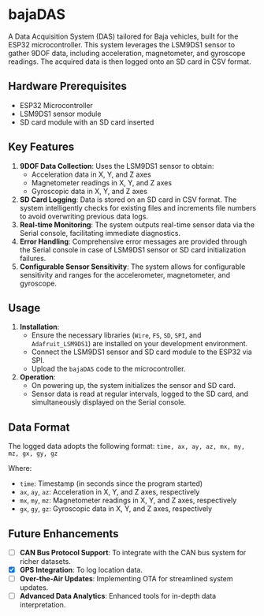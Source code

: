 # bajaDAS

A Data Acquisition System (DAS) tailored for Baja vehicles, built for the ESP32 microcontroller. This system leverages the LSM9DS1 sensor to gather 9DOF data, including acceleration, magnetometer, and gyroscope readings. The acquired data is then logged onto an SD card in CSV format.

## Hardware Prerequisites
- ESP32 Microcontroller
- LSM9DS1 sensor module
- SD card module with an SD card inserted

## Key Features
1. **9DOF Data Collection**: Uses the LSM9DS1 sensor to obtain:
   - Acceleration data in X, Y, and Z axes
   - Magnetometer readings in X, Y, and Z axes
   - Gyroscopic data in X, Y, and Z axes
2. **SD Card Logging**: Data is stored on an SD card in CSV format. The system intelligently checks for existing files and increments file numbers to avoid overwriting previous data logs.
3. **Real-time Monitoring**: The system outputs real-time sensor data via the Serial console, facilitating immediate diagnostics.
4. **Error Handling**: Comprehensive error messages are provided through the Serial console in case of LSM9DS1 sensor or SD card initialization failures.
5. **Configurable Sensor Sensitivity**: The system allows for configurable sensitivity and ranges for the accelerometer, magnetometer, and gyroscope.

## Usage
1. **Installation**:
   - Ensure the necessary libraries (`Wire`, `FS`, `SD`, `SPI`, and `Adafruit_LSM9DS1`) are installed on your development environment.
   - Connect the LSM9DS1 sensor and SD card module to the ESP32 via SPI.
   - Upload the `bajaDAS` code to the microcontroller.
2. **Operation**:
   - On powering up, the system initializes the sensor and SD card.
   - Sensor data is read at regular intervals, logged to the SD card, and simultaneously displayed on the Serial console.

## Data Format
The logged data adopts the following format:
`time, ax, ay, az, mx, my, mz, gx, gy, gz`

Where:
- `time`: Timestamp (in seconds since the program started)
- `ax`, `ay`, `az`: Acceleration in X, Y, and Z axes, respectively
- `mx`, `my`, `mz`: Magnetometer readings in X, Y, and Z axes, respectively
- `gx`, `gy`, `gz`: Gyroscopic data in X, Y, and Z axes, respectively

## Future Enhancements
- [ ] **CAN Bus Protocol Support**: To integrate with the CAN bus system for richer datasets.
- [x] **GPS Integration**: To log location data.
- [ ] **Over-the-Air Updates**: Implementing OTA for streamlined system updates.
- [ ] **Advanced Data Analytics**: Enhanced tools for in-depth data interpretation.
